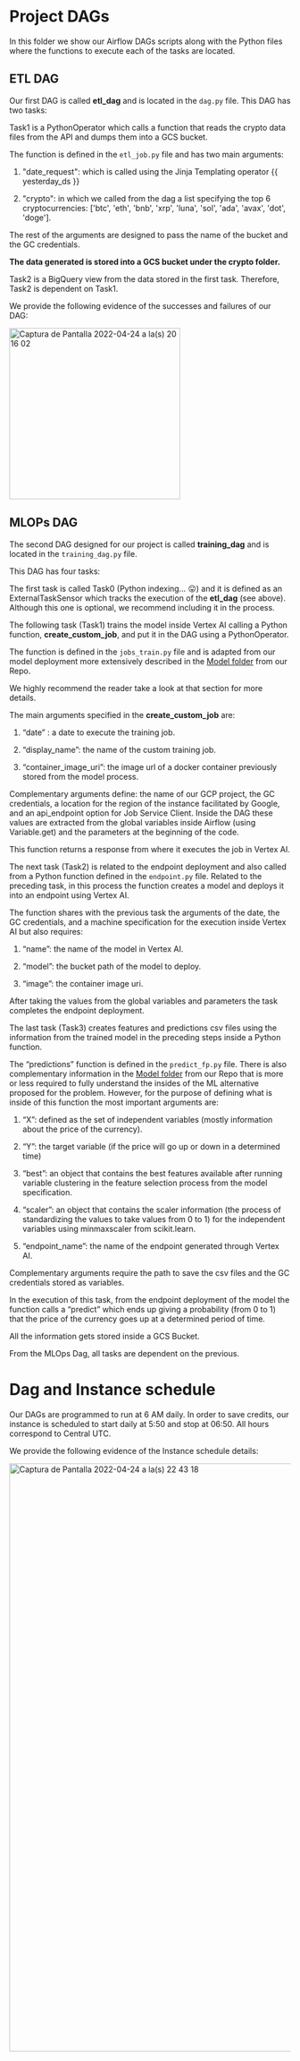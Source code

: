 # Project DAGs 

In this folder we show our Airflow DAGs scripts along with the Python files where the functions to execute each of the tasks are located.

## ETL DAG

Our first DAG is called **etl_dag** and is located in the `dag.py` file. This DAG has two tasks:

Task1 is a PythonOperator which calls a function that reads the crypto data files from the API and dumps them into a GCS bucket. 

The function is defined in the `etl_job.py` file and has two main arguments:

1) "date_request":  which is called using the Jinja Templating operator {{ yesterday_ds }}

2) "crypto":  in which we called from the dag a list specifying the top 6 cryptocurrencies: ['btc', 'eth', 'bnb', 'xrp', 'luna', 'sol', 'ada', 'avax', 'dot', 'doge'].

The rest of the arguments are designed to pass the name of the bucket and the GC credentials.

**The data generated is stored into a GCS bucket under the crypto folder.**

Task2 is a BigQuery view from the data stored in the first task. Therefore, Task2 is dependent on Task1.

We provide the following evidence of the successes and failures of our DAG:

<img width="306" alt="Captura de Pantalla 2022-04-24 a la(s) 20 16 02" src="https://user-images.githubusercontent.com/69408484/165005665-c3b923f1-7492-4c27-8258-8801d21518c2.png">

## MLOPs DAG

The second DAG designed for our project is called **training_dag** and is located in the `training_dag.py` file.

This DAG has four tasks: 

The first task is called Task0 (Python indexing… :stuck_out_tongue:) and it is defined as an ExternalTaskSensor which tracks the execution of the **etl_dag** (see above). Although this one is optional, we recommend including it in the process.

The following task (Task1) trains the model inside Vertex AI calling a Python function, **create_custom_job**, and put it in the DAG using a PythonOperator. 

The function is defined in the `jobs_train.py` file and is adapted from our model deployment more extensively described in the [Model folder](https://github.com/kennyldc/crispy-computing-machine/tree/main/model) from our Repo.

We highly recommend the reader take a look at that section for more details.

The main arguments specified in the **create_custom_job** are:

1) “date” : a date to execute the training job.

2) “display_name”: the name of the custom training job. 

3) “container_image_uri”: the image url of a docker container previously stored from the model process.

Complementary arguments define: the name of our GCP project, the GC credentials, a location for the region of the instance facilitated by Google, and an api_endpoint option for Job Service Client. Inside the DAG these values are extracted from the global variables inside Airflow (using Variable.get) and the parameters at the beginning of the code.

This function returns a response from where it executes the job in Vertex AI.

The next task (Task2) is related to the endpoint deployment and also called from a Python function defined in the `endpoint.py` file. Related to the preceding task, in this process the function creates a model and deploys it into an endpoint using Vertex AI.

The function shares with the previous task the arguments of the date, the GC credentials, and a machine specification for the execution inside Vertex AI but also requires:

1) “name”: the name of the model in Vertex AI.

2) “model”: the bucket path of the model to deploy.

3) “image”: the container image uri.

After taking the values from the global variables and parameters the task completes the endpoint deployment.

The last task (Task3) creates features and predictions csv files using the information from the trained model in the preceding steps inside a Python function.

The “predictions” function is defined in the `predict_fp.py` file. There is also complementary information in the [Model folder](https://github.com/kennyldc/crispy-computing-machine/tree/main/model) from our Repo that is more or less required to fully understand the insides of the ML alternative proposed for the problem. However, for the purpose of defining what is inside of this function the most important arguments are: 

1) “X”: defined as the set of independent variables (mostly information about the price of the currency).

2) “Y”: the target variable (if the price will go up or down in a determined time)

3) “best”: an object that contains the best features available after running variable clustering in the feature selection process from the model specification.

4) “scaler”: an object that contains the scaler information (the process of standardizing the values to take values from 0 to 1) for the independent variables using minmaxscaler from scikit.learn.

5) “endpoint_name”: the name of the endpoint generated through Vertex AI.

Complementary arguments require the path to save the csv files and the GC credentials stored as variables. 

In the execution of this task, from the endpoint deployment of the model the function calls a “predict” which ends up giving a probability (from 0 to 1) that the price of the currency goes up at a determined period of time.

All the information gets stored inside a GCS Bucket. 

From the MLOps Dag, all tasks are dependent on the previous.  

# Dag and Instance schedule

Our DAGs are programmed to run at 6 AM daily. In order to save credits, our instance is scheduled to start daily at 5:50 and stop at 06:50. All hours correspond to Central UTC.

We provide the following evidence of the Instance schedule details:

<img width="1051" alt="Captura de Pantalla 2022-04-24 a la(s) 22 43 18" src="https://user-images.githubusercontent.com/69408484/165017296-c1f7d74b-12c9-485b-8629-96ad0170e8bf.png">

